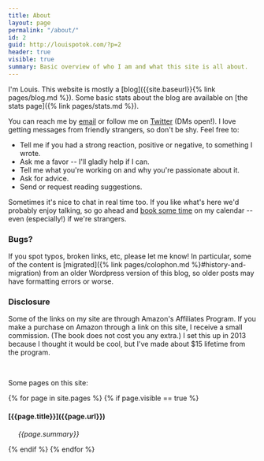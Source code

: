 ```yaml
---
title: About
layout: page
permalink: "/about/"
id: 2
guid: http://louispotok.com/?p=2
header: true
visible: true
summary: Basic overview of who I am and what this site is all about.
---
```

I'm Louis. This website is mostly a [blog]({{site.baseurl}}{% link pages/blog.md %}). Some basic stats about the blog are available on [the stats page]({% link pages/stats.md %}).

You can reach me by [email](mailto:{{site.email}}) or follow me on [Twitter](https://twitter.com/louispotok) (DMs open!). I love getting messages from friendly strangers, so don't be shy. Feel free to:
* Tell me if you had a strong reaction, positive or negative, to something I wrote.
* Ask me a favor -- I'll gladly help if I can.
* Tell me what you're working on and why you're passionate about it.
* Ask for advice.
* Send or request reading suggestions.

Sometimes it's nice to chat in real time too. If you like what's here we'd probably enjoy talking, so go ahead and [book some time](https://calendly.com/louispotok/30-minute-meeting) on my calendar -- even (especially!) if we're strangers.

<div class="accordion"> 
<h3>Bugs?</h3>
<p>
If you spot typos, broken links, etc, please let me know! In particular, some of the content is [migrated]({% link pages/colophon.md %}#history-and-migration) from an older Wordpress version of this blog, so older posts may have formatting errors or worse.
</p>
</div>

<div class="accordion"> 
  <h3>Disclosure
  </h3>
  <p>Some of the links on my site are through Amazon's Affiliates Program. If you make a purchase on Amazon through a link on this site, I receive a small commission. (The book does not cost you any extra.) I set this up in 2013 because I thought it would be cool, but I've made about $15 lifetime from the program.
  </p>
</div>

<br>

Some pages on this site:

{% for page in site.pages %}
{% if page.visible == true %}
<h4>[{{page.title}}]({{page.url}})</h4>
<p style="margin-left:20px"><em>{{page.summary}}</em></p>
{% endif %}
{% endfor %}
